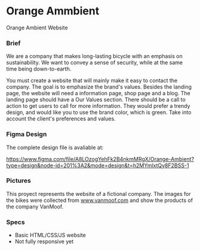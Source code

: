 # Orange Ammbient
Orange Ambient Website

### Brief
We are a company that makes long-lasting bicycle with an emphasis on sustainability.
We want to convey a sense of security, while at the
same time being down-to-earth.

You must create a website that will mainly make it easy to contact the company.
The goal is to emphasize the brand's values. Besides the landing page, the 
website will need a information page, shop page and a blog. The landing page 
should have a Our Values section. There should be a call to action to get users
to call for more information. They would prefer a trendy design, and would like 
you to use the brand color, which is green. Take into account the client's
preferences and values.

### Figma Design
The complete design file is avaliable  at:

https://www.figma.com/file/A8LOzogYehFk2B4nkmMRgX/Orange-Ambient?type=design&node-id=201%3A2&mode=design&t=h2MYmlxtQy8F2BSS-1

### Pictures
This proyect represents the website of a fictional company.
The images for the bikes were collected from www.vanmoof.com
and show the products of the company VanMoof.

### Specs
- Basic HTML/CSS/JS website
- Not fully responsive yet

